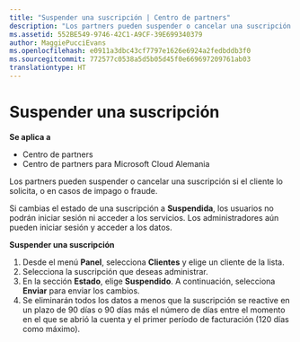 ```yaml
---
title: "Suspender una suscripción | Centro de partners"
description: "Los partners pueden suspender o cancelar una suscripción si el cliente lo solicita, o en casos de impago o fraude."
ms.assetid: 552BE549-9746-42C1-A9CF-39E699340379
author: MaggiePucciEvans
ms.openlocfilehash: e0911a3dbc43cf7797e1626e6924a2fedbddb3f0
ms.sourcegitcommit: 772577c0538a5d5b05d45f0e669697209761ab03
translationtype: HT
---
```

# <a name="suspend-a-subscription"></a>Suspender una suscripción

**Se aplica a**

-  Centro de partners
-  Centro de partners para Microsoft Cloud Alemania

Los partners pueden suspender o cancelar una suscripción si el cliente lo solicita, o en casos de impago o fraude.

Si cambias el estado de una suscripción a **Suspendida**, los usuarios no podrán iniciar sesión ni acceder a los servicios. Los administradores aún pueden iniciar sesión y acceder a los datos.

**Suspender una suscripción**

1.  Desde el menú **Panel**, selecciona **Clientes** y elige un cliente de la lista.
2.  Selecciona la suscripción que deseas administrar.
3.  En la sección **Estado**, elige **Suspendido**. A continuación, selecciona **Enviar** para enviar los cambios.
4.  Se eliminarán todos los datos a menos que la suscripción se reactive en un plazo de 90 días o 90 días más el número de días entre el momento en el que se abrió la cuenta y el primer período de facturación (120 días como máximo).
